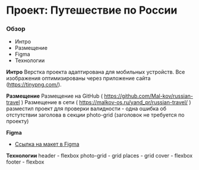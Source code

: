 
# Проект: Путешествие по России

### Обзор
* Интро
* Размещение
* Figma
* Технологии

**Интро**
Верстка проекта адаптирована для мобильных устройств.
Все изображения оптимизированы через приложение сайта (https://tinypng.com/).

**Размещение**
Размещение на GitHub ( https://github.com/Mal-kov/russian-travel )
Размещение в сети ( https://malkov-os.ru/yand_pr/russian-travel/ )
разместил проект для проверки валидности - одна ошибка об отстутствии заголова в секции photo-grid (заголовок не требуется по проекту)


**Figma**
* [Ссылка на макет в Figma](https://www.figma.com/file/5S2WSbEFL6awjVWJ0NWL8Q/Sprint-3_-Russia-_-desktop-mobile?node-id=28503%3A0)

**Технологии**
header      - flexbox
photo-grid  - grid
places      - grid
cover       - flexbox
footer      - flexbox
